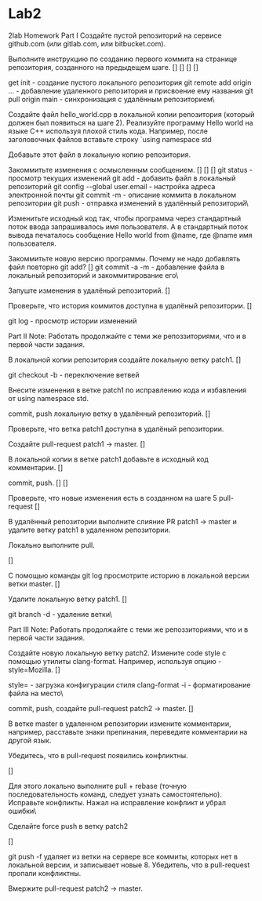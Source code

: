 # Lab2
2lab
Homework
Part I
Создайте пустой репозиторий на сервисе github.com (или gitlab.com, или bitbucket.com).

Выполните инструкцию по созданию первого коммита на странице репозитория, созданного на предыдещем шаге. [] [] [] []

get init - создание пустого локального репозитория
git remote add origin ... - добавление удаленного репозитория и присвоение ему названия
git pull origin main - синхронизация с удалённым репозиторием\

Создайте файл hello_world.cpp в локальной копии репозитория (который должен был появиться на шаге 2). Реализуйте программу Hello world на языке C++ используя плохой стиль кода. Например, после заголовочных файлов вставьте строку `using namespace std

Добавьте этот файл в локальную копию репозитория.

Закоммитьте изменения с осмысленным сообщением. [] [] [] git status - просмотр текущих изменений
git add - добавить файл в локальный репозиторий
git config --global user.email - настройка адреса электронной почты
git commit -m - описание коммита в локальном репозитории
git push - отправка изменений в удалённый репозиторий\

Изменитьте исходный код так, чтобы программа через стандартный поток ввода запрашивалось имя пользователя. А в стандартный поток вывода печаталось сообщение Hello world from @name, где @name имя пользователя.

Закоммитьте новую версию программы. Почему не надо добавлять файл повторно git add? [] git commit -a -m - добавление файла в локальный репозиторий и закоммитирование его\

Запуште изменения в удалёный репозиторий. []

Проверьте, что история коммитов доступна в удалёный репозитории. []

git log - просмотр истории изменений

Part II
Note: Работать продолжайте с теми же репоззиториями, что и в первой части задания.

В локальной копии репозитория создайте локальную ветку patch1.
[]

git checkout -b - переключение ветвей

Внесите изменения в ветке patch1 по исправлению кода и избавления от using namespace std.

commit, push локальную ветку в удалённый репозиторий. []

Проверьте, что ветка patch1 доступна в удалёный репозитории.

Создайте pull-request patch1 -> master. []

В локальной копии в ветке patch1 добавьте в исходный код комментарии. []

commit, push. [] []

Проверьте, что новые изменения есть в созданном на шаге 5 pull-request []

В удалённый репозитории выполните слияние PR patch1 -> master и удалите ветку patch1 в удаленном репозитории.

Локально выполните pull.

[]

С помощью команды git log просмотрите историю в локальной версии ветки master.
[]

Удалите локальную ветку patch1.
[]

git branch -d - удаление ветки\

Part III
Note: Работать продолжайте с теми же репоззиториями, что и в первой части задания.

Создайте новую локальную ветку patch2.
Измените code style с помощью утилиты clang-format. Например, используя опцию -style=Mozilla.
[]

style= - загрузка конфигурации стиля
clang-format -i - форматирование файла на место\

commit, push, создайте pull-request patch2 -> master.
[]

В ветке master в удаленном репозитории измените комментарии, например, расставьте знаки препинания, переведите комментарии на другой язык.

Убедитесь, что в pull-request появились конфликтны.

[]

Для этого локально выполните pull + rebase (точную последовательность команд, следует узнать самостоятельно). Исправьте конфликты. Нажал на исправление конфликт и убрал ошибки\

Сделайте force push в ветку patch2

[]

git push -f удаляет из ветки на сервере все коммиты, которых нет в локальной версии, и записывает новые
8. Убедитель, что в pull-request пропали конфликтны.

Вмержите pull-request patch2 -> master.
